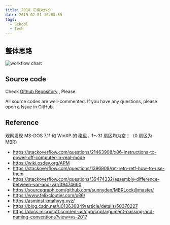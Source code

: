 ```yaml
---
title: 2018 汇编大作业
date: 2019-02-01 16:03:55
tags:
  - School
  - Tech
---
```


## 整体思路

![workflow chart](https://alicdn.kmahyyg.xyz/asset_files/2019-asmbighw-flow.webp)

## Source code 

Check [Github Repository](https://github.com/kmahyyg/MBRLock) , Please.

All source codes are well-commented. If you have any questions, please open a Issue in GitHub.

## Reference

观察发现 MS-DOS 7.11 和 WinXP 的 磁盘，1～31 扇区均为空！（0 扇区为 MBR）

- https://stackoverflow.com/questions/21463908/x86-instructions-to-power-off-computer-in-real-mode
- https://wiki.osdev.org/APM
- https://stackoverflow.com/questions/1396909/ret-retn-retf-how-to-use-them
- https://stackoverflow.com/questions/39474332/assembly-difference-between-var-and-var/39474660
- https://sourcegraph.com/github.com/sunnyden/MBRLock@master/
- https://www.felixcloutier.com/x86/
- https://asminst.kmahyyg.xyz/
- https://blog.csdn.net/u013630349/article/details/50370227
- https://docs.microsoft.com/en-us/cpp/cpp/argument-passing-and-naming-conventions?view=vs-2017
